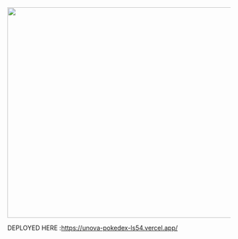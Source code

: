 <div align="center">
<img width="1200" height="475" alt="GHBanner" src="https://pm1.aminoapps.com/6139/4b635c891f34c807326df26e42a7c4fb71d2b53a_hq.jpg" />
</div>

DEPLOYED HERE :https://unova-pokedex-ls54.vercel.app/
